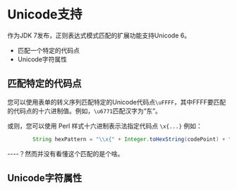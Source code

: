 # Unicode支持

作为JDK 7发布，正则表达式模式匹配的扩展功能支持Unicode 6。

* 匹配一个特定的代码点
* Unicode字符属性

## 匹配特定的代码点

您可以使用表单的转义序列匹配特定的Unicode代码点`\uFFFF`，其中FFFF要匹配的代码点的十六进制值。例如，`\u6771`匹配汉字为“东”。

或则，您可以使用 Perl 样式十六进制表示法指定代码点 `\x{...}` 例如：
```java
        String hexPattern = "\\x{" + Integer.toHexString(codePoint) + "}";
```

----？然而并没有看懂这个匹配的是个啥。

## Unicode字符属性
